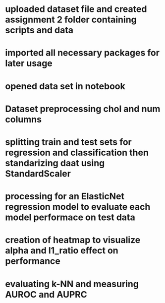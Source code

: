 # uploaded dataset file and created assignment 2 folder containing scripts and data

# imported all necessary packages for later usage

# opened data set in notebook

# Dataset preprocessing chol and num columns

# splitting train and test sets for regression and classification then standarizing daat using StandardScaler

# processing for an ElasticNet regression model to evaluate each model performace on test data

# creation of heatmap to visualize alpha and l1_ratio effect on performance

# evaluating k-NN and measuring AUROC and AUPRC